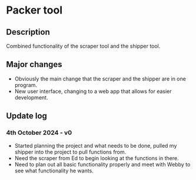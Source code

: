 # Packer tool
## Description
Combined functionality of the scraper tool and the shipper tool.

## Major changes
- Obviously the main change that the scraper and the shipper are in one program.
- New user interface, changing to a web app that allows for easier development.

## Update log
### 4th October 2024 - v0
- Started planning the project and what needs to be done, pulled my shipper into the project to pull functions from.
- Need the scraper from Ed to begin looking at the functions in there.
- Need to plan out all basic functionality properly and meet with Webby to see what functionality he wants.